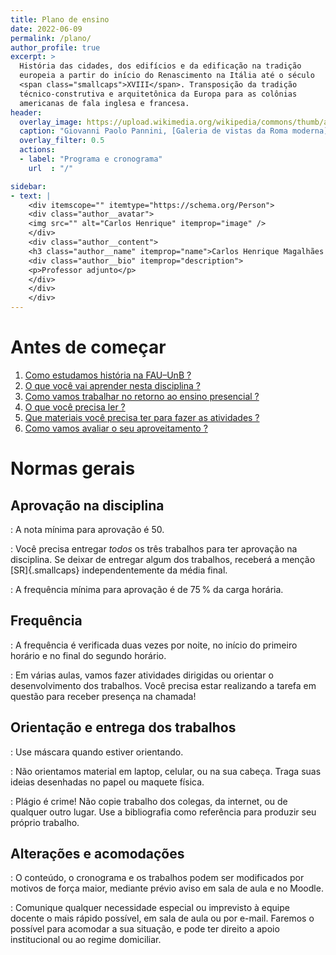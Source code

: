 ```yaml
---
title: Plano de ensino
date: 2022-06-09
permalink: /plano/
author_profile: true
excerpt: >
  História das cidades, dos edifícios e da edificação na tradição
  europeia a partir do início do Renascimento na Itália até o século
  <span class="smallcaps">XVIII</span>. Transposição da tradição
  técnico-construtiva e arquitetônica da Europa para as colônias
  americanas de fala inglesa e francesa.
header:
  overlay_image: https://upload.wikimedia.org/wikipedia/commons/thumb/a/a7/Photograph_of_a_painting_of_paintings_(20938228960).jpg/2560px-Photograph_of_a_painting_of_paintings_(20938228960).jpg
  caption: "Giovanni Paolo Pannini, [Galeria de vistas da Roma moderna](https://commons.wikimedia.org/wiki/Category:Modern_Rome_(Giovanni_Paolo_Pannini)), 1754"
  overlay_filter: 0.5
  actions:
  - label: "Programa e cronograma"
    url  : "/"

sidebar:
- text: |
    <div itemscope="" itemtype="https://schema.org/Person">
    <div class="author__avatar">
    <img src="" alt="Carlos Henrique" itemprop="image" />
    </div>
    <div class="author__content">
    <h3 class="author__name" itemprop="name">Carlos Henrique Magalhães de Lima</h3>
    <div class="author__bio" itemprop="description">
    <p>Professor adjunto</p>
    </div>
    </div>
    </div>
---
```


# Antes de começar #

<!--1. [Por que estudar história da arquitetura ?](../_plano/por-que-historia.md)-->
1. [Como estudamos história na FAU–UnB ?](../_plano/sobre-disciplina.md) <!--_-->
3. [O que você vai aprender nesta disciplina ?](../_plano/objetivos.md) <!--_-->
4. [Como vamos trabalhar no retorno ao ensino presencial ?](../_plano/metodologia.md) <!--_-->
5. [O que você precisa ler ?](../_plano/bibliografia.md) <!--_-->
6. [Que materiais você precisa ter para fazer as atividades ?](../_trabalho/materiais.md) <!--_-->
7. [Como vamos avaliar o seu aproveitamento ?](../_plano/avalia.md) <!--_-->

# Normas gerais #

## Aprovação na disciplina ##

<i class="fas fa-award"></i>

: A nota mínima para aprovação é 50.

<i class="fas fa-tasks"></i>

: Você precisa entregar *todos* os três trabalhos para ter aprovação na
  disciplina. Se deixar de entregar algum dos trabalhos, receberá a
  menção [SR]{.smallcaps} independentemente da média final.

<i class="fas fa-calendar-check"></i>

: A frequência mínima para aprovação é de 75 % da carga horária.

## Frequência ##

<i class="fas fa-clock"></i>

: A frequência é verificada duas vezes por noite, no início do primeiro
  horário e no final do segundo horário.

<i class="fas fa-pencil-ruler"></i>

: Em várias aulas, vamos fazer atividades dirigidas ou orientar o
  desenvolvimento dos trabalhos. Você precisa estar realizando a tarefa
  em questão para receber presença na chamada!

## Orientação e entrega dos trabalhos ##

<i class="fas fa-head-side-mask"></i>

: Use máscara quando estiver orientando.

<i class="fas fa-laptop"></i>

: Não orientamos material em laptop, celular, ou na sua cabeça. Traga
  suas ideias desenhadas no papel ou maquete física.

<i class="fas fa-copy"></i>

: Plágio é crime! Não copie trabalho dos colegas, da internet, ou de
  qualquer outro lugar. Use a bibliografia como referência para produzir
  seu próprio trabalho.

## Alterações e acomodações ##

<i class="ai ai-moodle"></i>

: O conteúdo, o cronograma e os trabalhos podem ser modificados por
  motivos de força maior, mediante prévio aviso em sala de aula e no
  Moodle.

<i class="fas fa-universal-access"></i>

: Comunique qualquer necessidade especial ou imprevisto à equipe docente
  o mais rápido possível, em sala de aula ou por e-mail. Faremos o
  possível para acomodar a sua situação, e pode ter
  direito a apoio institucional ou ao regime domiciliar.

